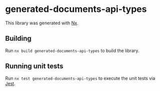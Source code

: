 # generated-documents-api-types

This library was generated with [Nx](https://nx.dev).

## Building

Run `nx build generated-documents-api-types` to build the library.

## Running unit tests

Run `nx test generated-documents-api-types` to execute the unit tests via [Jest](https://jestjs.io).
